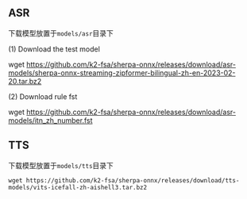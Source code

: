 ## ASR
下载模型放置于`models/asr`目录下

(1) Download the test model

wget https://github.com/k2-fsa/sherpa-onnx/releases/download/asr-models/sherpa-onnx-streaming-zipformer-bilingual-zh-en-2023-02-20.tar.bz2

(2) Download rule fst

wget https://github.com/k2-fsa/sherpa-onnx/releases/download/asr-models/itn_zh_number.fst

## TTS 
下载模型放置于`models/tts`目录下

```
wget https://github.com/k2-fsa/sherpa-onnx/releases/download/tts-models/vits-icefall-zh-aishell3.tar.bz2
```